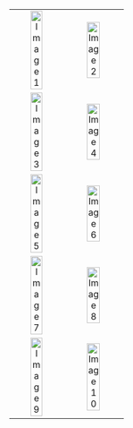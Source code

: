 <table style="width:100%; border-collapse: collapse; text-align: center;">
    <tr>
        <td><img src="https://github.com/user-attachments/assets/bb144222-840c-43c2-a1c9-4e4de8225081" alt="Image 1" style="width:50%; height:auto;"></td>
        <td><img src="https://github.com/user-attachments/assets/78d8c7a2-6901-4ac9-b369-7b126b20dc64" alt="Image 2" style="width:50%; height:auto;"></td>
    </tr>
    <tr>
        <td><img src="https://github.com/user-attachments/assets/7c1959c3-f356-4cad-ac0a-3c48fb6a4549" alt="Image 3" style="width:50%; height:auto;"></td>
        <td><img src="https://github.com/user-attachments/assets/c6e1793e-1a22-4b8a-87c1-e3f7030ead16" alt="Image 4" style="width:50%; height:auto;"></td>
    </tr>
    <tr>
        <td><img src="https://github.com/user-attachments/assets/4fc252a6-f240-44fc-a5c7-74cfdb543518" alt="Image 5" style="width:50%; height:auto;"></td>
        <td><img src="https://github.com/user-attachments/assets/27e9040a-4018-4d07-bf5d-2bc84cfff3c7" alt="Image 6" style="width:50%; height:auto;"></td>
    </tr>
    <tr>
        <td><img src="https://github.com/user-attachments/assets/b5e8e61a-7227-4027-96ba-d0483d4bb2b8" alt="Image 7" style="width:50%; height:auto;"></td>
        <td><img src="https://github.com/user-attachments/assets/4331daa9-ff30-41a2-8a78-de82fa59b0c6" alt="Image 8" style="width:50%; height:auto;"></td>
    </tr>
    <tr>
        <td><img src="https://github.com/user-attachments/assets/096b49d0-e21f-4027-a41c-eed1364b4a8f" alt="Image 9" style="width:50%; height:auto;"></td>
        <td><img src="https://github.com/user-attachments/assets/062bc70f-b002-4636-9a68-7d9789c329dc" alt="Image 10" style="width:50%; height:auto;"></td>
    </tr>
</table>
